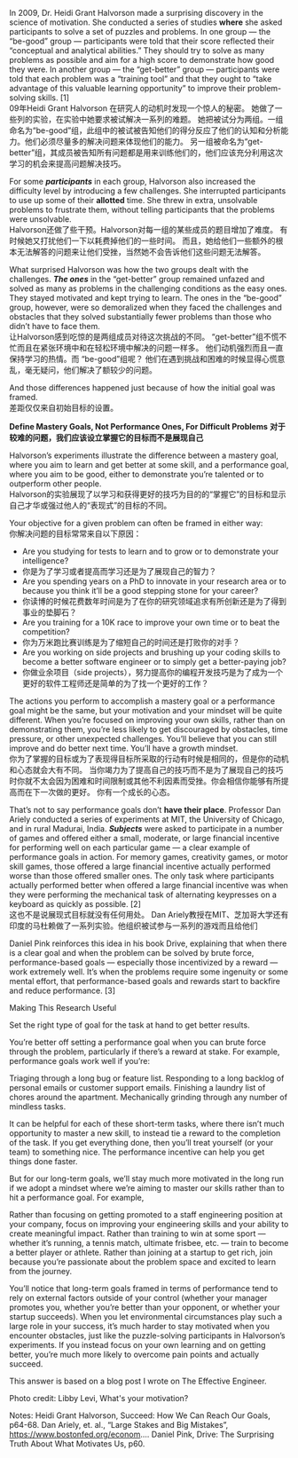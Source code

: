 In 2009, Dr. Heidi Grant Halvorson made a surprising discovery in the science of motivation. She conducted a series of studies **where** she asked participants to solve a set of puzzles and problems. In one group — the “be-good” group — participants were told that their score reflected their “conceptual and analytical abilities.” They should try to solve as many problems as possible and aim for a high score to demonstrate how good they were. In another group — the “get-better” group — participants were told that each problem was a “training tool” and that they ought to “take advantage of this valuable learning opportunity” to improve their problem-solving skills. [1]  
09年Heidi Grant Halvorson 在研究人的动机时发现一个惊人的秘密。 她做了一些列的实验，在实验中她要求被试解决一系列的难题。 她把被试分为两组。一组命名为“be-good”组，此组中的被试被告知他们的得分反应了他们的认知和分析能力。他们必须尽量多的解决问题来体现他们的能力。 另一组被命名为“get-better”组，其成员被告知所有问题都是用来训练他们的，他们应该充分利用这次学习的机会来提高问题解决技巧。  

For some _**participants**_ in each group, Halvorson also increased the difficulty level by introducing a few challenges. She interrupted participants to use up some of their **allotted** time. She threw in extra, unsolvable problems to frustrate them, without telling participants that the problems were unsolvable.  
Halvorson还做了些干预。Halvorson对每一组的某些成员的题目增加了难度。 有时候她又打扰他们一下以耗费掉他们的一些时间。 而且，她给他们一些额外的根本无法解答的问题来让他们受挫，当然她不会告诉他们这些问题无法解答。

What surprised Halvorson was how the two groups dealt with the challenges. _**The ones**_ in the “get-better” group remained unfazed and solved as many as problems in the challenging conditions as the easy ones. They stayed motivated and kept trying to learn. The ones in the “be-good” group, however, were so demoralized when they faced the challenges and obstacles that they solved substantially fewer problems than those who didn’t have to face them.  
让Halvorson感到吃惊的是两组成员对待这次挑战的不同。 “get-better”组不慌不忙而且在紧张环境中和在轻松环境中解决的问题一样多。 他们动机强烈而且一直保持学习的热情。而 “be-good”组呢？ 他们在遇到挑战和困难的时候显得心慌意乱，毫无疑问，他们解决了额较少的问题。  

And those differences happened just because of how the initial goal was framed.  
差距仅仅来自初始目标的设置。  

**Define Mastery Goals, Not Performance Ones, For Difficult Problems**
**对于较难的问题，我们应该设立掌握它的目标而不是展现自己**  

Halvorson’s experiments illustrate the difference between a mastery goal, where you aim to learn and get better at some skill, and a performance goal, where you aim to be good, either to demonstrate you’re talented or to outperform other people.  
Halvorson的实验展现了以学习和获得更好的技巧为目的的“掌握它”的目标和显示自己才华或强过他人的“表现式”的目标的不同。  

Your objective for a given problem can often be framed in either way:  
你解决问题的目标常常来自以下原因：  

- Are you studying for tests to learn and to grow or to demonstrate your intelligence?  
- 你是为了学习或者提高而学习还是为了展现自己的智力？  
- Are you spending years on a PhD to innovate in your research area or to because you think it’ll be a good stepping stone for your career?  
- 你读博的时候花费数年时间是为了在你的研究领域追求有所创新还是为了得到事业的垫脚石？  
- Are you training for a 10K race to improve your own time or to beat the competition?  
- 你为万米跑比赛训练是为了缩短自己的时间还是打败你的对手？  
- Are you working on side projects and brushing up your coding skills to become a better software engineer or to simply get a better-paying job?  
- 你做业余项目（side projects），努力提高你的编程开发技巧是为了成为一个更好的软件工程师还是简单的为了找一个更好的工作？  

The actions you perform to accomplish a mastery goal or a performance goal might be the same, but your motivation and your mindset will be quite different. When you’re focused on improving your own skills, rather than on demonstrating them, you’re less likely to get discouraged by obstacles, time pressure, or other unexpected challenges. You’ll believe that you can still improve and do better next time. You’ll have a growth mindset.  
你为了掌握的目标或为了表现得目标所采取的行动有时候是相同的，但是你的动机和心态就会大有不同。  当你竭力为了提高自己的技巧而不是为了展现自己的技巧时你就不太会因为困难和时间限制或其他不利因素而受挫。你会相信你能够有所提高而在下一次做的更好。 你有一个成长的心态。    

That’s not to say performance goals don’t **have their place**. Professor Dan Ariely conducted a series of experiments at MIT, the University of Chicago, and in rural Madurai, India. _**Subjects**_ were asked to participate in a number of games and offered either a small, moderate, or large financial incentive for performing well on each particular game — a clear example of performance goals in action. For memory games, creativity games, or motor skill games, those offered a large financial incentive actually performed worse than those offered smaller ones. The only task where participants actually performed better when offered a large financial incentive was when they were performing the mechanical task of alternating keypresses on a keyboard as quickly as possible. [2]  
这也不是说展现式目标就没有任何用处。 Dan Ariely教授在MIT、芝加哥大学还有印度的马杜赖做了一系列实验。他组织被试参与一系列的游戏而且给他们 

Daniel Pink reinforces this idea in his book Drive, explaining that when there is a clear goal and when the problem can be solved by brute force, performance-based goals — especially those incentivized by a reward — work extremely well. It’s when the problems require some ingenuity or some mental effort, that performance-based goals and rewards start to backfire and reduce performance. [3]

Making This Research Useful

Set the right type of goal for the task at hand to get better results.

You’re better off setting a performance goal when you can brute force through the problem, particularly if there’s a reward at stake. For example, performance goals work well if you’re:

Triaging through a long bug or feature list.
Responding to a long backlog of personal emails or customer support emails.
Finishing a laundry list of chores around the apartment.
Mechanically grinding through any number of mindless tasks.

It can be helpful for each of these short-term tasks, where there isn’t much opportunity to master a new skill, to instead tie a reward to the completion of the task. If you get everything done, then you’ll treat yourself (or your team) to something nice. The performance incentive can help you get things done faster.

But for our long-term goals, we’ll stay much more motivated in the long run if we adopt a mindset where we’re aiming to master our skills rather than to hit a performance goal. For example,

Rather than focusing on getting promoted to a staff engineering position at your company, focus on improving your engineering skills and your ability to create meaningful impact.
Rather than training to win at some sport — whether it’s running, a tennis match, ultimate frisbee, etc. — train to become a better player or athlete.
Rather than joining at a startup to get rich, join because you’re passionate about the problem space and excited to learn from the journey.

You’ll notice that long-term goals framed in terms of performance tend to rely on external factors outside of your control (whether your manager promotes you, whether you’re better than your opponent, or whether your startup succeeds). When you let environmental circumstances play such a large role in your success, it’s much harder to stay motivated when you encounter obstacles, just like the puzzle-solving participants in Halvorson’s experiments. If you instead focus on your own learning and on getting better, you’re much more likely to overcome pain points and actually succeed.

This answer is based on a blog post I wrote on The Effective Engineer.

Photo credit: Libby Levi, What's your motivation?

Notes:
Heidi Grant Halvorson, Succeed: How We Can Reach Our Goals, p64-68.
Dan Ariely, et. al., “Large Stakes and Big Mistakes”, https://www.bostonfed.org/econom....
Daniel Pink, Drive: The Surprising Truth About What Motivates Us, p60.
